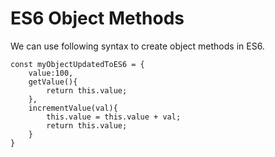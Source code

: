 # ES6 Object Methods

We can use following syntax to create object methods in ES6.

```
const myObjectUpdatedToES6 = {
    value:100,
    getValue(){
        return this.value;
    },
    incrementValue(val){
        this.value = this.value + val;
        return this.value;
    }
}

```